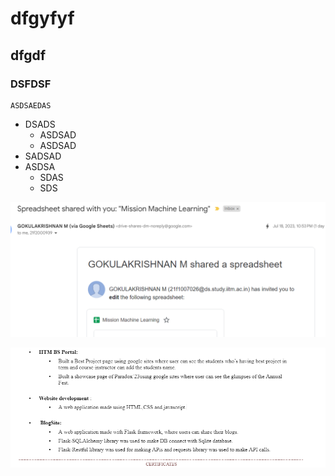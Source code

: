 # dfgyfyf
## dfgdf

### DSFDSF

```
ASDSAEDAS
```

- DSADS
    - ASDSAD
    - ASDSAD
- SADSAD
- ASDSA
    - SDAS
    - SDS

![Alt text](image.png)

![Alt text](image-1.png)